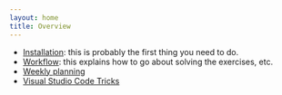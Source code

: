 ```yaml
---
layout: home
title: Overview
---
```


* [Installation](installation/): this is probably the first thing you need to do.
* [Workflow](workflow.md): this explains how to go about solving the exercises, etc.
* [Weekly planning](planning.md)
* [Visual Studio Code Tricks](vscode/)

